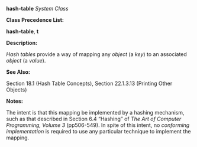 **hash-table** *System Class* 



**Class Precedence List:** 



**hash-table**, **t** 



**Description:** 



*Hash tables* provide a way of mapping any *object* (a *key*) to an associated *object* (a *value*). 



**See Also:** 



Section 18.1 (Hash Table Concepts), Section 22.1.3.13 (Printing Other Objects) 



**Notes:** 



The intent is that this mapping be implemented by a hashing mechanism, such as that described in Section 6.4 “Hashing” of *The Art of Computer Programming, Volume 3* (pp506-549). In spite of this intent, no *conforming implementation* is required to use any particular technique to implement the mapping. 



